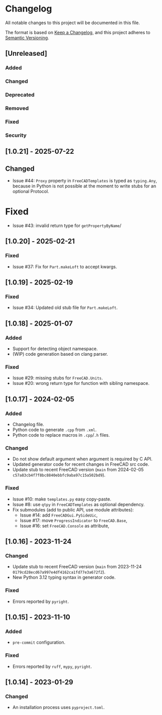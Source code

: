 # Changelog

All notable changes to this project will be documented in this file.

The format is based on [Keep a Changelog](https://keepachangelog.com/en/1.1.0/),
and this project adheres
to [Semantic Versioning](https://semver.org/spec/v2.0.0.html).

## [Unreleased]

### Added

### Changed

### Deprecated

### Removed

### Fixed

### Security

## [1.0.21] - 2025-07-22

## Changed

- Issue #44: `Proxy` property in `FreeCADTemplates` is typed as `typing.Any`,
  because in Python is not possible at the moment to write stubs for
  an optional Protocol.

# Fixed

- Issue #43: invalid return type for `getPropertyByName`/

## [1.0.20] - 2025-02-21

### Fixed

- Issue #37: Fix for `Part.makeLoft` to accept kwargs.

## [1.0.19] - 2025-02-19

### Fixed

- Issue #34: Updated old stub file for `Part.makeLoft`.

## [1.0.18] - 2025-01-07

### Added

- Support for detecting object namespace.
- (WIP) code generation based on clang parser.

### Fixed

- Issue #29: missing stubs for `FreeCAD.Units`.
- Issue #20: wrong return type for function with sibling namespace.

## [1.0.17] - 2024-02-05

### Added

- Changelog file.
- Python code to generate `.cpp` from `.xml`.
- Python code to replace macros in `.cpp`/`.h` files.

### Changed

- Do not show default argument when argument is required by C API.
- Updated generator code for recent changes in FreeCAD src code.
- Update stub to recent FreeCAD version (`main` from 2024-02-05
  `c57a83cb4f7f8bc8840ebbfc9aba97c15a502bd9`).

### Fixed

- Issue #10: make `templates.py` easy copy-paste.
- Issue #8: use `qtpy` in `FreeCADTemplates` as optional dependency.
- Fix submodules (add to public API, use module attributes):
  - Issue #14: add `FreeCADGui.PySideUic`,
  - Issue #17: move `ProgressIndicator` to `FreeCAD.Base`,
  - Issue #16: set `FreeCAD.Console` as attribute,

## [1.0.16] - 2023-11-24

### Changed

- Update stub to recent FreeCAD version (`main` from 2023-11-24
  `0179cd28ecd67a997e4df4162ca1fd77e3a672f2`).
- New Python 3.12 typing syntax in generator code.

### Fixed

- Errors reported by `pyright`.

## [1.0.15] - 2023-11-10

### Added

- `pre-commit` configuration.

### Fixed

- Errors reported by `ruff`, `mypy`, `pyright`.

## [1.0.14] - 2023-01-29

### Changed

- An installation process uses `pyproject.toml`.
